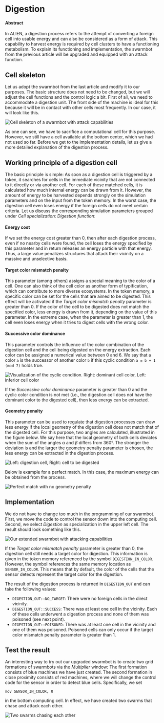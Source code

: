 # Digestion

#### Abstract

In ALIEN, a digestion process refers to the attempt of converting a foreign cell into usable energy and can also be considered as a form of attack. This capability to harvest energy is required by cell clusters to have a functioning metabolism. To explain its functioning and implementation, the swarmbot from the previous article will be upgraded and equipped with an attack function.

## Cell skeleton

Let us adopt the swarmbot from the last article and modify it to our purposes. The basic structure does not need to be changed, but we will adjust the cell functions and the control logic a bit. First of all, we need to accommodate a digestion unit. The front side of the machine is ideal for this because it will be in contact with other cells most frequently. In our case, it will look like this.

![Cell skeleton of a swarmbot with attack capabilities](<../../.gitbook/assets/skeleton attacker.svg>)

As one can see, we have to sacrifice a computational cell for this purpose. However, we still have a cell available at the bottom center, which we had not used so far. Before we get to the implementation details, let us give a more detailed explanation of the digestion process.

## Working principle of a digestion cell

The basic principle is simple: As soon as a digestion cell is triggered by a token, it searches for cells in the immediate vicinity that are not connected to it directly or via another cell. For each of these matched cells, it is calculated how much internal energy can be drawn from it. However, the amount of energy to be harvested depends strongly on the simulation parameters and on the input from the token memory. In the worst case, the digestion cell even loses energy if the foreign cells do not meet certain criteria. Let us discuss the corresponding simulation parameters grouped under _Cell specialization: Digestion function_:

#### Energy cost

If we set the energy cost greater than 0, then after each digestion process, even if no nearby cells were found, the cell loses the energy specified by this parameter and in return releases an energy particle with that energy. Thus, a large value penalizes structures that attack their vicinity on a massive and unselective basis.

#### Target color mismatch penalty

This parameter (among others) assigns a special meaning to the color of a cell. One can also think of the cell color as another form of typification, which can contribute to more diverse ecosystems. In the token memory, a specific color can be set for the cells that are aimed to be digested. This effect will be activated if the _Target color mismatch penalty_ parameter is greater than 0. If the color of the cell to be digested does not match the specified color, less energy is drawn from it, depending on the value of this parameter. In the extreme case, when the parameter is greater than 1, the cell even loses energy when it tries to digest cells with the wrong color.

#### Successive color dominance

This parameter controls the influence of the color combination of the digestion cell and the cell being digested on the energy extraction. Each color can be assigned a numerical value between 0 and 6. We say that a color `a` is the successor of another color `b` if this cyclic condition `a ≡ b + 1 (mod 7)` holds true.&#x20;

![Visualization of the cyclic condition. Right: dominant cell color, Left: inferior cell color](<../../.gitbook/assets/color dominance.svg>)

If the _Successive color dominance_ parameter is greater than 0 and the cyclic color condition is not met (i.e., the digestion cell does not have the dominant color to the digested cell), then less energy can be extracted.

#### Geometry penalty

This parameter can be used to regulate that digestion processes can draw less energy if the local geometry of the digestion cell does not match that of the digested cell. For this purpose, two angles are calculated, illustrated in the figure below. We say here that the local geometry of both cells deviates when the sum of the angles α and _β_ differs from 360°. The stronger the deviation is and the larger the geometry penalty parameter is chosen, the less energy can be extracted in the digestion process.

![Left: digestion cell, Right: cell to be digested](<../../.gitbook/assets/geometry penalty.svg>)

Below is example for a perfect match. In this case, the maximum energy can be obtained from the process.

![Perfect match with no geometry penalty](<../../.gitbook/assets/geometry match.svg>)

## Implementation

We do not have to change too much in the programming of our swarmbot. First, we move the code to control the sensor down into the computing cell. Second, we select _Digestion_ as specialization in the upper left cell. The result should look something like this.

![Our extended swarmbot with attacking capabilities](<../../.gitbook/assets/swarmbot upgraded.PNG>)

If the _Target color mismatch penalty_ parameter is greater than 0, the digestion cell still needs a target color for digestion. This information is given in the token memory referenced by the symbol `DIGESTION_IN_COLOR`. However, the symbol references the same memory location as `SENSOR_IN_COLOR`. This means that by default, the color of the cells that the sensor detects represent the target color for the digestion.

The result of the digestion process is returned in `DIGESTION_OUT` and can take the following values:

* `DIGESTION_OUT::NO_TARGET`: There were no foreign cells in the direct vicinity.
* `DIGESTION_OUT::SUCCESS`: There was at least one cell in the vicinity. Each of these cells underwent a digestion process and none of them was poisoned (see next point).
* `DIGESTION_OUT::POISONED`:  There was at least one cell in the vicinity and one of them was poisoned. Poisoned cells can only occur if the target color mismatch penalty parameter is greater than 1.

## Test the result

An interesting way to try out our upgraded swarmbot is to create two grid formations of swarmbots via the _Multiplier_ window: The first formation consists of blue machines we have just created. The second formation in close proximity consists of red machines, where we will change the control code for the sensor in order to detect blue cells. Specifically, we set

```
mov SENSOR_IN_COLOR, 0
```

in the bottom computing cell. In effect, we have created two swarms that chase and attack each other.

![Two swarms chasing each other](<../../.gitbook/assets/swarmbot fighting.PNG>)
